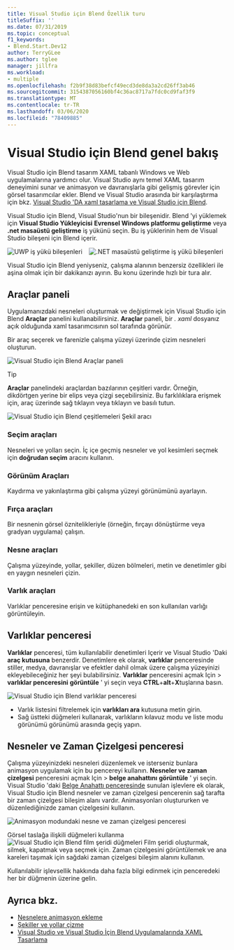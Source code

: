 ```yaml
---
title: Visual Studio için Blend Özellik turu
titleSuffix: ''
ms.date: 07/31/2019
ms.topic: conceptual
f1_keywords:
- Blend.Start.Dev12
author: TerryGLee
ms.author: tglee
manager: jillfra
ms.workload:
- multiple
ms.openlocfilehash: f2b9f38d83befcf49ecd3de8da3a2cd26ff3ab46
ms.sourcegitcommit: 3154387056160bf4c36ac8717a7fdc0cd9faf3f9
ms.translationtype: MT
ms.contentlocale: tr-TR
ms.lasthandoff: 03/06/2020
ms.locfileid: "78409885"
---
```

# <a name="blend-for-visual-studio-overview"></a>Visual Studio için Blend genel bakış

Visual Studio için Blend tasarım XAML tabanlı Windows ve Web uygulamalarına yardımcı olur. Visual Studio aynı temel XAML tasarım deneyimini sunar ve animasyon ve davranışlarla gibi gelişmiş görevler için görsel tasarımcılar ekler. Blend ve Visual Studio arasında bir karşılaştırma için bkz. [Visual Studio 'DA xaml tasarlama ve Visual Studio için Blend](../xaml-tools/designing-xaml-in-visual-studio.md).

Visual Studio için Blend, Visual Studio'nun bir bileşenidir. Blend 'yi yüklemek için **Visual Studio Yükleyicisi** **Evrensel Windows platformu geliştirme** veya **.net masaüstü geliştirme** iş yükünü seçin. Bu iş yüklerinin hem de Visual Studio bileşeni için Blend içerir.

![UWP iş yükü bileşenleri](media/installer-uwp.png)&nbsp;&nbsp;&nbsp;&nbsp;![.NET masaüstü geliştirme iş yükü bileşenleri](media/installer-dotnet-desktop.png)

Visual Studio için Blend yeniyseniz, çalışma alanının benzersiz özellikleri ile aşina olmak için bir dakikanızı ayırın. Bu konu üzerinde hızlı bir tura alır.

## <a name="tools-panel"></a>Araçlar paneli

Uygulamanızdaki nesneleri oluşturmak ve değiştirmek için Visual Studio için Blend **Araçlar** panelini kullanabilirsiniz. **Araçlar** paneli, bir *. xaml* dosyanız açık olduğunda xaml tasarımcısının sol tarafında görünür.

Bir araç seçerek ve farenizle çalışma yüzeyi üzerinde çizim nesneleri oluşturun.

![Visual Studio için Blend Araçlar paneli](media/blend-tools-panel.png)

> [!TIP]
> **Araçlar** panelindeki araçlardan bazılarının çeşitleri vardır. Örneğin, dikdörtgen yerine bir elips veya çizgi seçebilirsiniz. Bu farklılıklara erişmek için, araç üzerinde sağ tıklayın veya tıklayın ve basılı tutun.
>
> ![Visual Studio için Blend çeşitlemeleri Şekil aracı](media/blend-rectangle-tool-variations.png)

### <a name="selection-tools"></a>Seçim araçları

Nesneleri ve yolları seçin. İç içe geçmiş nesneler ve yol kesimleri seçmek için **doğrudan seçim** aracını kullanın.

### <a name="view-tools"></a>Görünüm Araçları

Kaydırma ve yakınlaştırma gibi çalışma yüzeyi görünümünü ayarlayın.

### <a name="brush-tools"></a>Fırça araçları

Bir nesnenin görsel öznitelikleriyle (örneğin, fırçayı dönüştürme veya gradyan uygulama) çalışın.

### <a name="object-tools"></a>Nesne araçları

Çalışma yüzeyinde, yollar, şekiller, düzen bölmeleri, metin ve denetimler gibi en yaygın nesneleri çizin.

### <a name="asset-tools"></a>Varlık araçları

Varlıklar penceresine erişin ve kütüphanedeki en son kullanılan varlığı görüntüleyin.

## <a name="assets-window"></a>Varlıklar penceresi

**Varlıklar** penceresi, tüm kullanılabilir denetimleri Içerir ve Visual Studio 'Daki **araç kutusuna** benzerdir. Denetimlere ek olarak, **varlıklar** penceresinde stiller, medya, davranışlar ve efektler dahil olmak üzere çalışma yüzeyinizi ekleyebileceğiniz her şeyi bulabilirsiniz. **Varlıklar** penceresini açmak Için > **varlıklar penceresini** **görüntüle** ' yi seçin veya **CTRL**+**alt**+**X**tuşlarına basın.

![Visual Studio için Blend varlıklar penceresi](media/blend-assets-window.png)

- Varlık listesini filtrelemek için **varlıkları ara** kutusuna metin girin.
- Sağ üstteki düğmeleri kullanarak, varlıkların kılavuz modu ve liste modu görünümü görünümü arasında geçiş yapın.

## <a name="objects-and-timeline-window"></a>Nesneler ve Zaman Çizelgesi penceresi

Çalışma yüzeyinizdeki nesneleri düzenlemek ve isterseniz bunlara animasyon uygulamak için bu pencereyi kullanın. **Nesneler ve zaman çizelgesi** penceresini açmak Için > **belge anahattını** **görüntüle** ' yi seçin. Visual Studio 'daki [Belge Anahattı penceresinde](creating-a-ui-by-using-xaml-designer-in-visual-studio.md#document-outline-window) sunulan işlevlere ek olarak, Visual Studio için Blend nesneler ve zaman çizelgesi pencerenin sağ tarafta bir zaman çizelgesi bileşim alanı vardır. Animasyonları oluştururken ve düzenlediğinizde zaman çizelgesini kullanın.

![Animasyon modundaki nesne ve zaman çizelgesi penceresi](media/storyboard-timeline.png)

Görsel taslağa ilişkili düğmeleri kullanma ![Visual Studio için Blend film şeridi düğmeleri](media/storyboard-buttons.png) Film şeridi oluşturmak, silmek, kapatmak veya seçmek için. Zaman çizelgesini görüntülemek ve ana kareleri taşımak için sağdaki zaman çizelgesi bileşim alanını kullanın.

Kullanılabilir işlevsellik hakkında daha fazla bilgi edinmek için penceredeki her bir düğmenin üzerine gelin.

## <a name="see-also"></a>Ayrıca bkz.

- [Nesnelere animasyon ekleme](../xaml-tools/animate-objects-in-xaml-designer.md)
- [Şekiller ve yollar çizme](../xaml-tools/draw-shapes-and-paths.md)
- [Visual Studio ve Visual Studio İçin Blend Uygulamalarında XAML Tasarlama](../xaml-tools/designing-xaml-in-visual-studio.md)
